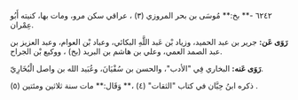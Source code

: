 ٦٢٤٢ -** بخ:** مُوسَى بن بحر المروزي (٣) ، عراقي سكن مرو، ومات بها، كنيته أَبُو عِمْران.

**رَوَى عَن:** جرير بن عبد الحميد، وزياد بْن عَبد اللَّهِ البكائي، وعباد بْن العوام، وعبد العزيز بن عبد الصمد العمي، وعلي بن هاشم بن البريد (بخ) ، ووكيع بْن الجراح.

**رَوَى عَنه:** البخاري فِي "الأدب"، والحسن بن سُفْيَانَ، وعُبَيد الله بن واصل الْبُخَارِيّ.

ذكره ابنُ حِبَّان في كتاب "الثقات" (٤) ،** وَقَال:** مات سنة ثلاثين ومئتين (٥) .